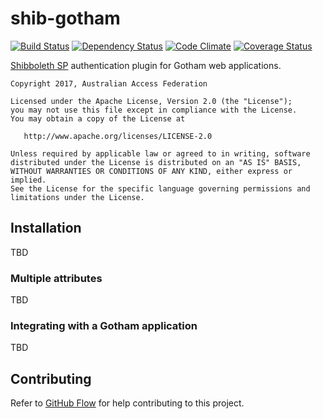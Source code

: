 # shib-gotham

[![Build Status][BS img]][Build Status]
[![Dependency Status][DS img]][Dependency Status]
[![Code Climate][CC img]][Code Climate]
[![Coverage Status][CS img]][Code Climate]

[Build Status]: https://codeship.com/projects/243002
[Dependency Status]: https://gemnasium.com/ausaccessfed/shib-gotham
[Code Climate]: https://codeclimate.com/github/ausaccessfed/shib-gotham

[BS img]: https://img.shields.io/codeship/98b11450-6ffe-0135-3bca-16539209bb14/develop.svg
[DS img]: https://img.shields.io/gemnasium/ausaccessfed/shib-gotham.svg
[CC img]: https://img.shields.io/codeclimate/github/ausaccessfed/shib-gotham.svg
[CS img]: https://img.shields.io/codeclimate/coverage/github/ausaccessfed/shib-gotham.svg

[Shibboleth SP](http://shibboleth.net) authentication plugin for Gotham web
applications.

```
Copyright 2017, Australian Access Federation

Licensed under the Apache License, Version 2.0 (the "License");
you may not use this file except in compliance with the License.
You may obtain a copy of the License at

   http://www.apache.org/licenses/LICENSE-2.0

Unless required by applicable law or agreed to in writing, software
distributed under the License is distributed on an "AS IS" BASIS,
WITHOUT WARRANTIES OR CONDITIONS OF ANY KIND, either express or implied.
See the License for the specific language governing permissions and
limitations under the License.
```

## Installation

TBD

### Multiple attributes

TBD

### Integrating with a Gotham application

TBD


## Contributing

Refer to [GitHub Flow](https://guides.github.com/introduction/flow/) for
help contributing to this project.
